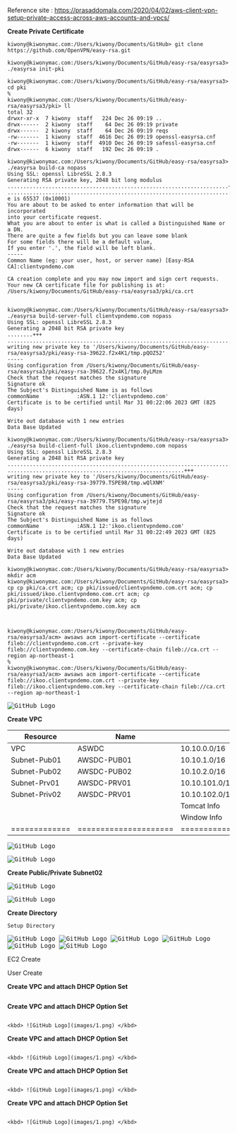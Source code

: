 Reference site : https://prasaddomala.com/2020/04/02/aws-client-vpn-setup-private-access-across-aws-accounts-and-vpcs/

**Create Private Certificate**

```
kiwony@kiwonymac.com:/Users/kiwony/Documents/GitHub> git clone https://github.com/OpenVPN/easy-rsa.git

kiwony@kiwonymac.com:/Users/kiwony/Documents/GitHub/easy-rsa/easyrsa3> ./easyrsa init-pki

kiwony@kiwonymac.com:/Users/kiwony/Documents/GitHub/easy-rsa/easyrsa3> cd pki
%
kiwony@kiwonymac.com:/Users/kiwony/Documents/GitHub/easy-rsa/easyrsa3/pki> ll
total 32
drwxr-xr-x  7 kiwony  staff   224 Dec 26 09:19 ..
drwx------  2 kiwony  staff    64 Dec 26 09:19 private
drwx------  2 kiwony  staff    64 Dec 26 09:19 reqs
-rw-------  1 kiwony  staff  4616 Dec 26 09:19 openssl-easyrsa.cnf
-rw-------  1 kiwony  staff  4910 Dec 26 09:19 safessl-easyrsa.cnf
drwx------  6 kiwony  staff   192 Dec 26 09:19 .

kiwony@kiwonymac.com:/Users/kiwony/Documents/GitHub/easy-rsa/easyrsa3> ./easyrsa build-ca nopass
Using SSL: openssl LibreSSL 2.8.3
Generating RSA private key, 2048 bit long modulus
......................................................................+++
...................................................................................................................................+++
e is 65537 (0x10001)
You are about to be asked to enter information that will be incorporated
into your certificate request.
What you are about to enter is what is called a Distinguished Name or a DN.
There are quite a few fields but you can leave some blank
For some fields there will be a default value,
If you enter '.', the field will be left blank.
-----
Common Name (eg: your user, host, or server name) [Easy-RSA CA]:clientvpndemo.com

CA creation complete and you may now import and sign cert requests.
Your new CA certificate file for publishing is at:
/Users/kiwony/Documents/GitHub/easy-rsa/easyrsa3/pki/ca.crt


kiwony@kiwonymac.com:/Users/kiwony/Documents/GitHub/easy-rsa/easyrsa3> ./easyrsa build-server-full clientvpndemo.com nopass
Using SSL: openssl LibreSSL 2.8.3
Generating a 2048 bit RSA private key
........+++
........................................................................................................................................................+++
writing new private key to '/Users/kiwony/Documents/GitHub/easy-rsa/easyrsa3/pki/easy-rsa-39622.f2x4K1/tmp.pQOZ52'
-----
Using configuration from /Users/kiwony/Documents/GitHub/easy-rsa/easyrsa3/pki/easy-rsa-39622.f2x4K1/tmp.0yLMzm
Check that the request matches the signature
Signature ok
The Subject's Distinguished Name is as follows
commonName            :ASN.1 12:'clientvpndemo.com'
Certificate is to be certified until Mar 31 00:22:06 2023 GMT (825 days)

Write out database with 1 new entries
Data Base Updated

kiwony@kiwonymac.com:/Users/kiwony/Documents/GitHub/easy-rsa/easyrsa3> ./easyrsa build-client-full ikoo.clientvpndemo.com nopass
Using SSL: openssl LibreSSL 2.8.3
Generating a 2048 bit RSA private key
.............................................................................................................+++
........................................................+++
writing new private key to '/Users/kiwony/Documents/GitHub/easy-rsa/easyrsa3/pki/easy-rsa-39779.TSPE98/tmp.wQlXNM'
-----
Using configuration from /Users/kiwony/Documents/GitHub/easy-rsa/easyrsa3/pki/easy-rsa-39779.TSPE98/tmp.wjtejd
Check that the request matches the signature
Signature ok
The Subject's Distinguished Name is as follows
commonName            :ASN.1 12:'ikoo.clientvpndemo.com'
Certificate is to be certified until Mar 31 00:22:49 2023 GMT (825 days)

Write out database with 1 new entries
Data Base Updated

kiwony@kiwonymac.com:/Users/kiwony/Documents/GitHub/easy-rsa/easyrsa3> mkdir acm
kiwony@kiwonymac.com:/Users/kiwony/Documents/GitHub/easy-rsa/easyrsa3> cp cp pki/ca.crt acm; cp pki/issued/clientvpndemo.com.crt acm; cp pki/issued/ikoo.clientvpndemo.com.crt acm; cp pki/private/clientvpndemo.com.key acm; cp pki/private/ikoo.clientvpndemo.com.key acm



kiwony@kiwonymac.com:/Users/kiwony/Documents/GitHub/easy-rsa/easyrsa3/acm> awsaws acm import-certificate --certificate fileb://clientvpndemo.com.crt --private-key fileb://clientvpndemo.com.key --certificate-chain fileb://ca.crt --region ap-northeast-1
%
kiwony@kiwonymac.com:/Users/kiwony/Documents/GitHub/easy-rsa/easyrsa3/acm> awsaws acm import-certificate --certificate fileb://ikoo.clientvpndemo.com.crt --private-key fileb://ikoo.clientvpndemo.com.key --certificate-chain fileb://ca.crt --region ap-northeast-1

```

<kbd> ![GitHub Logo](images/1.png) </kbd>

**Create VPC**

| Resource      | Name                  | CIDR                         | DESC                                          |
| ------------- | --------------------- | ---------------------------- | --------------------------------------------- |
| VPC           | ASWDC                 | 10.10.0.0/16                 | .                                             |
| Subnet-Pub01  | AWSDC-PUB01           | 10.10.1.0/16                 | .                                             |
| Subnet-Pub02  | AWSDC-PUB02           | 10.10.2.0/16                 | .                                             |
| Subnet-Prv01  | AWSDC-PRV01           | 10.10.101.0/16               | .                                             |
| Subnet-Priv02 | AWSDC-PRV01           | 10.10.102.0/16               | .                                             |
|               |                       | Tomcat Info                  | .                                             |
|               |                       | Window Info                  | .                                             |
| ============= | ===================== | ============================ | ============================================= |

<kbd> ![GitHub Logo](images/2.png) </kbd>

<kbd> ![GitHub Logo](images/3.png) </kbd>

**Create Public/Private Subnet02**

<kbd> ![GitHub Logo](images/4.png) </kbd>

<kbd> ![GitHub Logo](images/5.png) </kbd>

**Create Directory**

```
Setup Directory
```

<kbd> ![GitHub Logo](images/6.png) </kbd>
<kbd> ![GitHub Logo](images/7.png) </kbd>
<kbd> ![GitHub Logo](images/8.png) </kbd>
<kbd> ![GitHub Logo](images/9.png) </kbd>
<kbd> ![GitHub Logo](images/10.png) </kbd>
<kbd> ![GitHub Logo](images/11.png) </kbd>

EC2 Create

User Create

**Create VPC and attach DHCP Option Set**

```

```

**Create VPC and attach DHCP Option Set**

```

<kbd> ![GitHub Logo](images/1.png) </kbd>
```

**Create VPC and attach DHCP Option Set**

```

<kbd> ![GitHub Logo](images/1.png) </kbd>
```

**Create VPC and attach DHCP Option Set**

```

<kbd> ![GitHub Logo](images/1.png) </kbd>
```

**Create VPC and attach DHCP Option Set**

```

<kbd> ![GitHub Logo](images/1.png) </kbd>
```
